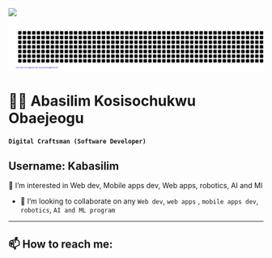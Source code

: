 <p align="left"> <img src="https://komarev.com/ghpvc/?username=kabasilim&label=visitors%20&color=brightgreen&style=plastic"/> </p>

![gitartwork](gitartwork.svg)

# 🧑‍💻 Abasilim Kosisochukwu Obaejeogu


**`Digital Craftsman (Software Developer) `**
## Username: Kabasilim
👀 I’m interested in Web dev, Mobile apps dev, Web apps, robotics, AI and Ml
- 💞️ I’m looking to collaborate on any ``Web dev``, ``web apps`` , ``mobile apps dev``, ``robotics``, ``AI and ML program``
--- 
 ## 📫 How to reach me:
 
<!--[website]: https://kocador/-->
[twitter]: https://twitter.com/Abasilim_Odogwu
[linkedin]: https://www.linkedin.com/in/kosisochukwu-abasilim/
<!--[blog]: https://blog.kocardor.tk/-->
[Discord]: https://discordapp.com/users/kabasilim
[Gmail]: obaejeoguabailim@gmail.com
